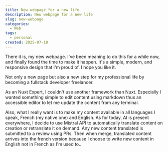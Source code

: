 ```yaml
---
title: New webpage for a new life
description: New webpage for a new life
slug: new-webpage
categories:
  - Web
tags:
  - personal
created: 2025-07-18
---
```


There it is, my new webpage. I've been meaning to do this for a while now, and finally found the time to make it happen. It's a simple, modern, and responsive design that I'm proud of. I hope you like it.

Not only a new page but also a new step for my professional life by becoming a fullstack developer freelancer.

As an Nuxt Expert, I couldn't use another framework than Nuxt. Especially I wanted something simple to edit content using markdown thus an accessible editor to let me update the content from any terminal.

Also, what I really want is to make my content available in all languages I speak, French (my native one) and English. As for today, AI is present everywhere, I decide to use Mistral API to automatically translate content on creation or retranslate it on demand. Any new content translated is submitted to a review using PRs. Then when merge, translated content arrives into the french version because I choose to write new content in English not in French as I'm used to..

